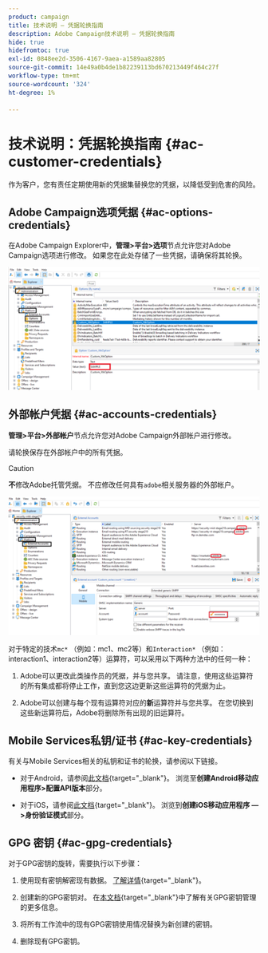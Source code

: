 ```yaml
---
product: campaign
title: 技术说明 — 凭据轮换指南
description: Adobe Campaign技术说明 — 凭据轮换指南
hide: true
hidefromtoc: true
exl-id: 0848ee2d-3506-4167-9aea-a1589aa82805
source-git-commit: 14e49a0b4de1b82239113bd670213449f464c27f
workflow-type: tm+mt
source-wordcount: '324'
ht-degree: 1%

---
```


# 技术说明：凭据轮换指南 {#ac-customer-credentials}

作为客户，您有责任定期使用新的凭据集替换您的凭据，以降低受到危害的风险。

## Adobe Campaign选项凭据 {#ac-options-credentials}

在Adobe Campaign Explorer中，**管理>平台>选项**&#x200B;节点允许您对Adobe Campaign选项进行修改。 如果您在此处存储了一些凭据，请确保将其轮换。

![](assets/technote-2.png)

## 外部帐户凭据 {#ac-accounts-credentials}

**管理>平台>外部帐户**&#x200B;节点允许您对Adobe Campaign外部帐户进行修改。

请轮换保存在外部帐户中的所有凭据。

>[!CAUTION]
>
>**不**&#x200B;修改Adobe托管凭据。 不应修改任何具有`adobe`相关服务器的外部帐户。

![](assets/technote-1.png)

对于特定的技术`mc*` （例如：mc1、mc2等）和`Interaction*` （例如：interaction1、interaction2等）运算符，可以采用以下两种方法中的任何一种：

1. Adobe可以更改此类操作员的凭据，并与您共享。 请注意，使用这些运算符的所有集成都将停止工作，直到您这边更新这些运算符的凭据为止。

1. Adobe可以创建与每个现有运算符对应的&#x200B;**新**&#x200B;运算符并与您共享。 在您切换到这些新运算符后，Adobe将删除所有出现的旧运算符。


## Mobile Services私钥/证书  {#ac-key-credentials}

有关与Mobile Services相关的私钥和证书的轮换，请参阅以下链接。

* 对于Android，请参阅[此文档](https://experienceleague.adobe.com/en/docs/campaign-classic/using/sending-messages/sending-push-notifications/configure-the-mobile-app/configuring-the-mobile-application-android){target="_blank"}。
浏览至&#x200B;**创建Android移动应用程序>配置API版本**&#x200B;部分。

* 对于iOS，请参阅[此文档](https://experienceleague.adobe.com/en/docs/campaign-classic/using/sending-messages/sending-push-notifications/configure-the-mobile-app/configuring-the-mobile-application){target="_blank"}。
浏览到&#x200B;**创建iOS移动应用程序 — >身份验证模式**&#x200B;部分。

## GPG 密钥 {#ac-gpg-credentials}

对于GPG密钥的旋转，需要执行以下步骤：

1. 使用现有密钥解密现有数据。 [了解详情](https://experienceleague.adobe.com/en/docs/control-panel/using/instances-settings/gpg-keys-management#decrypting-data){target="_blank"}。

1. 创建新的GPG密钥对。 在[本文档](https://experienceleague.adobe.com/en/docs/control-panel/using/instances-settings/gpg-keys-management#decrypting-data){target="_blank"}中了解有关GPG密钥管理的更多信息。

1. 将所有工作流中的现有GPG密钥使用情况替换为新创建的密钥。

1. 删除现有GPG密钥。
